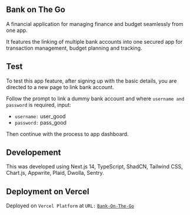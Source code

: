 ## Bank on The Go

A financial application for managing finance and budget seamlessly from one app.

It features the linking of multiple bank accounts into one secured app for transaction management, budget planning and tracking.

## Test

To test this app feature, after signing up with the basic details, you are directed to a new page to link bank account.

Follow the prompt to link a dummy bank account and where `username and password` is required, input:

- `username:` user_good
- `password:` pass_good

Then continue with the process to app dashboard.

## Developement

This was developed using Next.js 14, TypeScript, ShadCN, Tailwind CSS, Chart.js, Appwrite, Plaid, Dwolla, Sentry.

## Deployment on Vercel

Deployed on `Vercel Platform` at `URL:` [`Bank-On-The-Go`](https://bank-on-the-go.vercel.app)

